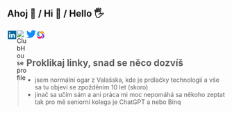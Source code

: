 ## Ahoj 🤗 / Hi 👋 / Hello 🖐

<p>

<a href="https://www.linkedin.com/in/ypsilonx/" target="new">
  <img align="left" alt="Ypsix's LinkedIn" width="22px" src="img/logo-linkedin-icon-1536.png" />
</a>
<a href="https://www.clubhouse.com/@ypsilonx" target="new">
  <img align="left" alt="ClubHouse profile" width="22px" src="https://upload.wikimedia.org/wikipedia/commons/thumb/c/c3/Clubhouse_App_Logo.svg/512px-Clubhouse_App_Logo.svg.png?20210726014702" />
</a>
<a href="https://twitter.com/TCibulec" target="new">
  <img align="left" alt="TCibulec | Twitter" width="22px" src="img/pngaaa.com-914541.png" />
</a>
<a href="https://www.sololearn.com/profile/23429470" target="new">
  <img align="left" alt="Ypsilonx | Sololearn" width="22px" src="img/logo-sololearn.jpg" />
</a>

</p>

<br>

<br>

<p>

> ## Proklikaj linky, snad se něco dozvíš
> - jsem normální ogar z Valašska, kde je prdlačky technologií a vše sa tu objeví se zpožděním 10 let (skoro)
> - jinač sa učím sám a ani práca mi moc nepomáhá sa někoho zeptat tak pro mě seniorní kolega je ChatGPT a nebo Binq

</p>
